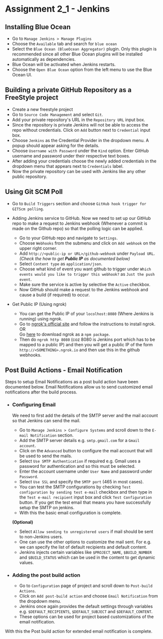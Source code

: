# Assignment 2_1 - Jenkins

## Installing Blue Ocean
- Go to `Manage Jenkins > Manage Plugins`
- Choose the `Available` tab and search for `blue ocean`
- Select the `Blue Ocean (BlueOcean Aggregator)` plugin. Only this plugin is recommended since all other Blue Ocean plugins will be installed automatically as dependencies.
- Blue Ocean will be activated when Jenkins restarts.
- Choose the `Open Blue Ocean` option from the left menu to use the Blue Ocean UI.

## Building a private GitHub Repository as a FreeStyle project

- Create a new freestyle project
- Go to `Source Code Management` and select `Git`.
- Add your private repository's URL in the `Repository URL` input box.
- Since the repository is private Jenkins will not be able to access the repo without credentials. Click on `Add` button next to `Credential` input box. 
- Choose `Jenkins` as the Credential Provider in the dropdown menu. A popup should appear
asking for the details.
- Choose `Username with Password` under the `Kind` option. Enter GitHub username and password under their respective text boxes.
- After adding your credentials choose the newly added credentials in the dropdown menu that appears next to `Credentials` label.
- Now the private repository can be used with Jenkins like any other public repository.

## Using Git SCM Poll
- Go to `Build Triggers` section and choose `GitHub hook trigger for GITScm polling`.

- Adding Jenkins service to GitHub. Now we need to set up our GitHub repo to make a request to Jenkins webhook (Whenever a commit is made on the Github repo) so that the polling logic can be applied. 
    - Go to your GitHub repo and navigate to `Settings`.
    - Choose `Webhooks` from the submenu and click on `Add webhook` on the upper right corner.
    - Add `http://<public-ip or URL>/github-webhook` under `Payload URL`. <br>
    *(Check the how to get **Public IP** as documented below)*
    - Select `Content type` as `application/json`.
    - Choose what kind of event you want github to trigger under `Which events would you like to trigger this webhook?` as `Just the push event`.
    - Make sure the service is active by selective the `Active` checkbox.
    - Now GitHub should make a request to the Jenkins webhook and cause a build (if required) to occur.

- Get Public IP (Using ngrok)
    - You can get the Public IP of your `locolhost:8080` (Where Jenkins is running) using ngrok.
    - Go to [ngrok's official site](https://ngrok.com/download) and follow the instructions to install ngrok. 
    <br>OR<br>
    Go [here](https://www.npmjs.com/package/ngrok) to download ngrok as a `npm package`.
    - Then do `ngrok http 8080` (coz 8080 is Jenkins port which has to be mapped to a public IP) and then you will get a public IP of the form `http://<SOMETHING>.ngrok.io` and then use this in the github webhooks.

## Post Build Actions - Email Notification
Steps to setup Email Notifications as a post build action have been documented below. Email Notifications allow us to send customized email notifications after the build process.

- ### Configuring Email
    We need to first add the details of the SMTP server and the mail account so that Jenkins can send the mail.

    - Go to `Manage Jenkins > Configure Systems` and scroll down to the `E-mail Notification` section.
    - Add the SMTP server details e.g. `smtp.gmail.com` for a `Gmail account`.
    - Click on the `Advanced` button to configure the mail account that will be used to send the mails.
    - Select `Use SMTP Authentication` if required e.g. Gmail uses a password for authentication and so this must be selected.
    - Enter the account username under `User Name` and password under `Password`.
    - Select `Use SSL` and specify the `SMTP port` (465 in most cases).
    - You can test the SMTP configurations by checking `Test configuration by sending test e-mail` checkbox and then type in the `Test e-mail recipient` input box and click `Test Configuration` button. If you get the test email that means you have successfully setup the SMTP on jenkins.
    - With this the basic email configuration is complete. 

    **(Optional)** 
    
    - Select `Allow sending to unregistered users` if mail should be sent to non-Jenkins users.
    - One can use the other options to customize the mail sent. For e.g. we can specify the list of default recipients and default content. 
    - Jenkins injects certain variables like `$PROJECT_NAME`, `$BUILD_NUMBER` and `$BUILD_STATUS` which can be used in the content to get dynamic values.

- ### Adding the post build action
    - Go to `Configuration` page of project and scroll down to `Post-build Actions`.
    - Click on `Add post-build action` and choose `Email Notification` from the dropdown menu.
    - Jenkins once again provides the default settings through variables e.g. `$DEFAULT_RECIPIENTS`, `$DEFAULT_SUBJECT` and `$DEFAULT_CONTENT`.
    - These options can be used for project based customizations of the email notification.

With this the Post build action for extended email notification is complete.
